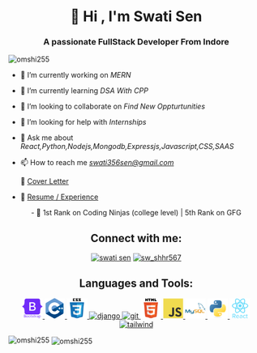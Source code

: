 <h1 align="center">👋 Hi , I'm Swati Sen</h1>
<h3 align="center">A passionate FullStack Developer From Indore</h3>

<p align="left"> <img src="https://komarev.com/ghpvc/?username=omshi255&label=Profile%20views&color=b40e48&style=flat" alt="omshi255" /> </p>

- 🔭 I’m currently working on *MERN*

- 🌱 I’m currently learning *DSA With CPP*

- 👯 I’m looking to collaborate on *Find New Oppturtunities*

- 🤝 I’m looking for help with *Internships*

- 💬 Ask me about *React,Python,Nodejs,Mongodb,Expressjs,Javascript,CSS,SAAS*

- 📫 How to reach me *swati356sen@gmail.com*

  📝 [Cover Letter](https://drive.google.com/file/d/1ftVKrk9weMd23Deq38Ixw9cN8u3OxpW6/view?usp=sharing)
  
- 📄 [Resume / Experience](https://drive.google.com/file/d/1wSD8tQQcOv_QtS9AmJ4jmhgG7OpbKML6/view?usp=sharing)
  
<p align="center">
- 🏅 1st Rank on Coding Ninjas (college level) | 5th Rank on GFG 
</p>



<h2 align="center">Connect with me:</h2>
<p align="center">
<a href="https://linkedin.com/in/swati sen" target="blank"><img  src="https://raw.githubusercontent.com/rahuldkjain/github-profile-readme-generator/master/src/images/icons/Social/linked-in-alt.svg" alt="swati sen" height="35" width="40" /></a>
<a href="https://instagram.com/sw_shhr567" target="blank"><img  src="https://raw.githubusercontent.com/rahuldkjain/github-profile-readme-generator/master/src/images/icons/Social/instagram.svg" alt="sw_shhr567" height="35" width="40"  /></a>
</p>


<h2 align="center">Languages and Tools:</h2>
<p align="center"> <a href="https://getbootstrap.com" target="_blank" rel="noreferrer"> <img src="https://raw.githubusercontent.com/devicons/devicon/master/icons/bootstrap/bootstrap-plain-wordmark.svg" alt="bootstrap" width="40" height="40"/> </a> <a href="https://www.w3schools.com/cpp/" target="_blank" rel="noreferrer"> <img src="https://raw.githubusercontent.com/devicons/devicon/master/icons/cplusplus/cplusplus-original.svg" alt="cplusplus" width="40" height="40"/> </a> <a href="https://www.w3schools.com/css/" target="_blank" rel="noreferrer"> <img src="https://raw.githubusercontent.com/devicons/devicon/master/icons/css3/css3-original-wordmark.svg" alt="css3" width="40" height="40"/> </a> <a href="https://www.djangoproject.com/" target="_blank" rel="noreferrer"> <img src="https://cdn.worldvectorlogo.com/logos/django.svg" alt="django" width="40" height="40"/> </a> <a href="https://git-scm.com/" target="_blank" rel="noreferrer"> <img src="https://www.vectorlogo.zone/logos/git-scm/git-scm-icon.svg" alt="git" width="40" height="40"/> </a> <a href="https://www.w3.org/html/" target="_blank" rel="noreferrer"> <img src="https://raw.githubusercontent.com/devicons/devicon/master/icons/html5/html5-original-wordmark.svg" alt="html5" width="40" height="40"/> </a> <a href="https://developer.mozilla.org/en-US/docs/Web/JavaScript" target="_blank" rel="noreferrer"> <img src="https://raw.githubusercontent.com/devicons/devicon/master/icons/javascript/javascript-original.svg" alt="javascript" width="40" height="40"/> </a> <a href="https://www.mysql.com/" target="_blank" rel="noreferrer"> <img src="https://raw.githubusercontent.com/devicons/devicon/master/icons/mysql/mysql-original-wordmark.svg" alt="mysql" width="40" height="40"/> </a> <a href="https://www.python.org" target="_blank" rel="noreferrer"> <img src="https://raw.githubusercontent.com/devicons/devicon/master/icons/python/python-original.svg" alt="python" width="40" height="40"/> </a> <a href="https://reactjs.org/" target="_blank" rel="noreferrer"> <img src="https://raw.githubusercontent.com/devicons/devicon/master/icons/react/react-original-wordmark.svg" alt="react" width="40" height="40"/> </a> <a href="https://tailwindcss.com/" target="_blank" rel="noreferrer"> <img src="https://www.vectorlogo.zone/logos/tailwindcss/tailwindcss-icon.svg" alt="tailwind" width="40" height="40"/> </a> </p>

<p><img align="left" src="https://github-readme-stats.vercel.app/api/top-langs?username=omshi255&show_icons=true&theme=tokyonight&bg_color=000000&hide_border=true&cache_seconds=1800&locale=en&layout=compact" alt="omshi255" /></p>

<p>&nbsp;<img align="center" src="https://github-readme-stats.vercel.app/api?username=omshi255&show_icons=true&theme=tokyonight&hide_border=true&locale=en" alt="omshi255" /></p>


